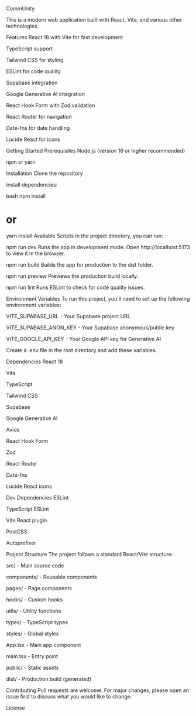 CommUnity



This is a modern web application built with React, Vite, and various other technologies.

Features
React 18 with Vite for fast development

TypeScript support

Tailwind CSS for styling

ESLint for code quality

Supabase integration

Google Generative AI integration

React Hook Form with Zod validation

React Router for navigation

Date-fns for date handling

Lucide React for icons

Getting Started
Prerequisites
Node.js (version 16 or higher recommended)

npm or yarn

Installation
Clone the repository

Install dependencies:

bash
npm install
# or
yarn install
Available Scripts
In the project directory, you can run:

npm run dev
Runs the app in development mode.
Open http://localhost:5173 to view it in the browser.

npm run build
Builds the app for production to the dist folder.

npm run preview
Previews the production build locally.

npm run lint
Runs ESLint to check for code quality issues.

Environment Variables
To run this project, you'll need to set up the following environment variables:

VITE_SUPABASE_URL - Your Supabase project URL

VITE_SUPABASE_ANON_KEY - Your Supabase anonymous/public key

VITE_GOOGLE_API_KEY - Your Google API key for Generative AI

Create a .env file in the root directory and add these variables.

Dependencies
React 18

Vite

TypeScript

Tailwind CSS

Supabase

Google Generative AI

Axios

React Hook Form

Zod

React Router

Date-fns

Lucide React icons

Dev Dependencies
ESLint

TypeScript ESLint

Vite React plugin

PostCSS

Autoprefixer

Project Structure
The project follows a standard React/Vite structure:

src/ - Main source code

components/ - Reusable components

pages/ - Page components

hooks/ - Custom hooks

utils/ - Utility functions

types/ - TypeScript types

styles/ - Global styles

App.tsx - Main app component

main.tsx - Entry point

public/ - Static assets

dist/ - Production build (generated)

Contributing
Pull requests are welcome. For major changes, please open an issue first to discuss what you would like to change.

License
